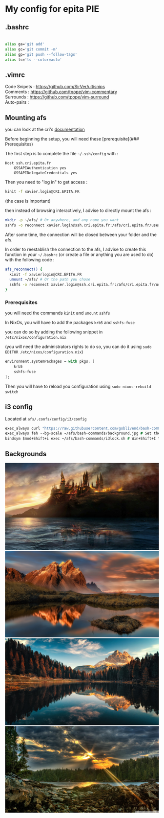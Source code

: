 # My config for epita PIE 

## .bashrc

```sh

alias ga='git add'
alias gc='git commit -m'
alias gp='git push --follow-tags'
alias ls='ls --color=auto'


```
## .vimrc

Code Snipets : https://github.com/SirVer/ultisnips \
Comments : https://github.com/tpope/vim-commentary \
Surrounds : https://github.com/tpope/vim-surround \
Auto-pairs :

## Mounting afs

you can look at the cri's [documentation](https://doc.cri.epita.fr/from_home/afs/)

Before beginning the setup, you will need these [prerequisite](### Prerequisites)

The first step is to complete the file `~/.ssh/config` with : 
```ssh
Host ssh.cri.epita.fr
    GSSAPIAuthentication yes
    GSSAPIDelegateCredentials yes
```

Then you need to "log in" to get access : 
```sh
kinit -f xavier.login@CRI.EPITA.FR
``` 
(the case is important)

then instead of browsing interactively, I advise to directly mount the afs : 
```sh
mkdir -p ~/afs/ # Or anywhere, and any name you want
sshfs -o reconnect xavier.login@ssh.cri.epita.fr:/afs/cri.epita.fr/user/l/lo/xavier.login/u/ ~/afs # If you changed the name of the folder, change it here too
```

After some time, the connection will be closed between your folder and the afs.

In order to reestablish the connection to the afs, I advise to create this function in your `~/.bashrc` (or create a file or anything you are used to do) with the following code :
```sh
afs_reconnect() {
  kinit -f xavierlogin@CRI.EPITA.FR
  umount ~/afs/ # Or the path you chose
  sshfs -o reconnect xavier.login@ssh.cri.epita.fr:/afs/cri.epita.fr/user/l/lo/xavier.login/u/ ~/afs # If you changed the name of the folder, change it here too
}
```
### Prerequisites

you will need the commands `kinit` and `umount` `sshfs`

In NixOs, you will have to add the packages `krb5` and `sshfs-fuse`

you can do so by adding the following snippet in `/etc/nixos/configuration.nix`

(you will need the administrators rights to do so, you can do it using `sudo EDITOR /etc/nixos/configuration.nix`)
```nix
environment.systemPackages = with pkgs; [
    krb5
    sshfs-fuse
];
``` 

Then you will have to reload you configuration using `sudo nixos-rebuild switch`

## i3 config
Located at `afs/.confs/config/i3/config`
```i3
exec_always curl "https://raw.githubusercontent.com/goblivend/bash-commands/main/epita%20config/background$(($RANDOM % 4 + 1)).jpg" --output ~/afs/bash-commands/background.jpg # Random image downloaded when opening the session (backgrounds stored in this repo)
exec_always feh --bg-scale ~/afs/bash-commands/background.jpg # Set the random image as background
bindsym $mod+Shift+i exec ~/afs/bash-commands/i3lock.sh # Win+Shift+I to I3 lock using i3lock.sh

```



## Backgrounds

![test](./background1.jpg)
![test](./background2.jpg)
![test](./background3.jpg)
![test](./background4.jpg)


